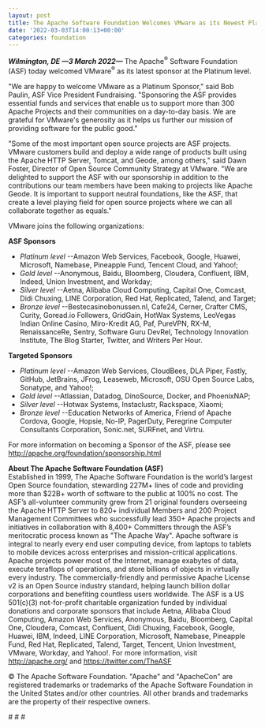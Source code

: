 ```yaml
---
layout: post
title: The Apache Software Foundation Welcomes VMware as its Newest Platinum Sponsor
date: '2022-03-03T14:00:13+00:00'
categories: foundation
---
```

<p><i><b>Wilmington, DE —3 March 2022—</b></i> The Apache<sup>®</sup> Software Foundation (ASF) today welcomed VMware<sup>®</sup> as its latest sponsor at the Platinum level.</p><p>"We are happy to welcome VMware as a Platinum Sponsor," said Bob Paulin, ASF Vice President Fundraising. "Sponsoring the ASF provides essential funds and services that enable us to support more than 300 Apache Projects and their communities on a day-to-day basis. We are grateful for VMware's generosity as it helps us further our mission of providing software for the public good."</p><p>"Some of the most important open source projects are ASF projects. VMware customers build and deploy a wide range of products built using the Apache HTTP Server, Tomcat, and Geode, among others," said Dawn Foster, Director of Open Source Community Strategy at VMware. "We are delighted to support the ASF with our sponsorship in addition to the contributions our team members have been making to projects like Apache Geode. It is important to support neutral foundations, like the ASF, that create a level playing field for open source projects where we can all collaborate together as equals."</p><p>VMware joins the following organizations:</p><p><b>ASF Sponsors</b></p><ul><li><i>Platinum level</i> --Amazon Web Services, Facebook, Google, Huawei, Microsoft, Namebase, Pineapple Fund, Tencent Cloud, and Yahoo!;&nbsp;</li><li><i>Gold level</i> --Anonymous, Baidu, Bloomberg, Cloudera, Confluent, IBM, Indeed, Union Investment, and Workday;</li><li><i>Silver level</i> --Aetna, Alibaba Cloud Computing, Capital One, Comcast, Didi Chuxing, LINE Corporation, Red Hat, Replicated, Talend, and Target;</li><li><i>Bronze level</i> --Bestecasinobonussen.nl, Cafe24, Cerner, Crafter CMS, Curity, Goread.io Followers, GridGain, HotWax Systems, LeoVegas Indian Online Casino, Miro-Kredit AG, Paf, PureVPN, RX-M, RenaissanceRe, Sentry, Software Guru DevRel, Technology Innovation Institute, The Blog Starter, Twitter, and Writers Per Hour.</li></ul><p><b>Targeted Sponsors</b></p><ul><li><i>Platinum level</i> --Amazon Web Services, CloudBees, DLA Piper, Fastly, GitHub, JetBrains, JFrog, Leaseweb, Microsoft, OSU Open Source Labs, Sonatype, and Yahoo!;</li><li><i>Gold level</i> --Atlassian, Datadog, DinoSource, Docker, and PhoenixNAP;</li><li><i>Silver level</i> --Hotwax Systems, Instaclustr, Rackspace, Xiaomi;</li><li><i>Bronze level</i> --Education Networks of America, Friend of Apache Cordova, Google, Hopsie, No-IP, PagerDuty, Peregrine Computer Consultants Corporation, Sonic.net, SURFnet, and Virtru.</li></ul><p>For more information on becoming a Sponsor of the ASF, please see <a href="http://apache.org/foundation/sponsorship.html" target="_blank">http://apache.org/foundation/sponsorship.html</a></p><p><b>About The Apache Software Foundation (ASF)<br></b>Established in 1999, The Apache Software Foundation is the world’s largest Open Source foundation, stewarding 227M+ lines of code and providing more than $22B+ worth of software to the public at 100% no cost. The ASF’s all-volunteer community grew from 21 original founders overseeing the Apache HTTP Server to 820+ individual Members and 200 Project Management Committees who successfully lead 350+ Apache projects and initiatives in collaboration with 8,400+ Committers through the ASF’s meritocratic process known as "The Apache Way". Apache software is integral to nearly every end user computing device, from laptops to tablets to mobile devices across enterprises and mission-critical applications. Apache projects power most of the Internet, manage exabytes of data, execute teraflops of operations, and store billions of objects in virtually every industry. The commercially-friendly and permissive Apache License v2 is an Open Source industry standard, helping launch billion dollar corporations and benefiting countless users worldwide. The ASF is a US 501(c)(3) not-for-profit charitable organization funded by individual donations and corporate sponsors that include Aetna, Alibaba Cloud Computing, Amazon Web Services, Anonymous, Baidu, Bloomberg, Capital One, Cloudera, Comcast, Confluent, Didi Chuxing, Facebook, Google, Huawei, IBM, Indeed, LINE Corporation, Microsoft, Namebase, Pineapple Fund, Red Hat, Replicated, Talend, Target, Tencent, Union Investment, VMware, Workday, and Yahoo!. For more information, visit <a href="http://apache.org/" target="_blank" style="background-color: rgb(255, 255, 255);">http://apache.org/</a> and <a href="https://twitter.com/TheASF" target="_blank" style="background-color: rgb(255, 255, 255);">https://twitter.com/TheASF</a></p><p>© The Apache Software Foundation. "Apache" and "ApacheCon" are registered trademarks or trademarks of the Apache Software Foundation in the United States and/or other countries. All other brands and trademarks are the property of their respective owners.</p><p># # #</p>
